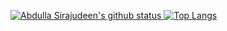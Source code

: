 [![Abdulla Sirajudeen's github status](https://github-readme-stats.vercel.app/api?username=abdullasirajudeen&show_icons=true&count_private=true&hide_border=false&title_color=eb0029&icon_color=eb0029&include_all_commits=true)
![Top Langs](https://github-readme-stats.vercel.app/api/top-langs/?username=akhilmsachu&layout=compact&hide_border=false&title_color=eb0029)](https://github.com/akhilmsachu)
